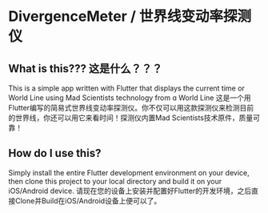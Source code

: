 # DivergenceMeter / 世界线变动率探测仪

## What is this??? 这是什么？？？
This is a simple app written with Flutter that displays the current time or World Line using Mad Scientists technology from ɑ World Line
这是一个用Flutter编写的简易式世界线变动率探测仪。你不仅可以用这款探测仪来检测目前的世界线，你还可以用它来看时间！探测仪内置Mad Scientists技术原件，质量可靠！

## How do I use this?
Simply install the entire Flutter development environment on your device, then clone this project to your local directory and build it on your iOS/Android device.
请现在您的设备上安装并配置好Flutter的开发环境，之后直接Clone并Build在iOS/Android设备上便可以了。
